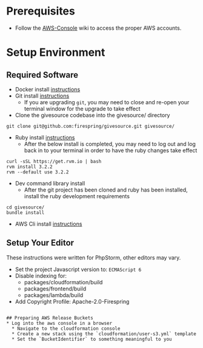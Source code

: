 # Prerequisites
* Follow the [AWS-Console](aws-console.md) wiki to access the proper AWS accounts.

# Setup Environment
## Required Software
* Docker install [instructions](https://docs.docker.com/desktop/)
* Git install [instructions](https://git-scm.com/book/en/v2/Getting-Started-Installing-Git)
    * If you are upgrading `git`, you may need to close and re-open your terminal window for the upgrade to take effect
* Clone the givesource codebase into the givesource/ directory
```
git clone git@github.com:firespring/givesource.git givesource/
```
* Ruby install [instructions](https://rvm.io/rvm/install)
  * After the below install is completed, you may need to log out and log back in to your terminal in order to have the ruby changes take effect
```
curl -sSL https://get.rvm.io | bash
rvm install 3.2.2
rvm --default use 3.2.2
```
* Dev command library install
  * After the git project has been cloned and ruby has been installed, install the ruby development requirements
```
cd givesource/
bundle install
```
* AWS Cli install [instructions](https://aws.amazon.com/cli/)

## Setup Your Editor
These instructions were written for PhpStorm, other editors may vary.

* Set the project Javascript version to: `ECMAScript 6`
* Disable indexing for:
	* packages/cloudformation/build
	* packages/frontend/build
	* packages/lambda/build
* Add Copyright Profile: Apache-2.0-Firespring
```

## Preparing AWS Release Buckets
* Log into the aws console in a browser
  * Navigate to the cloudformation console
  * Create a new stack using the `cloudformation/user-s3.yml` template
  * Set the `BucketIdentifier` to something meaningful to you
